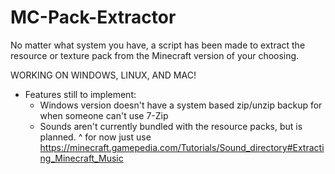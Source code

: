 # MC-Pack-Extractor
No matter what system you have, a script has been made to extract the resource or texture pack from the Minecraft version of your choosing.

WORKING ON WINDOWS, LINUX, AND MAC!

* Features still to implement:
  - Windows version doesn't have a system based zip/unzip backup for when someone can't use 7-Zip
  - Sounds aren't currently bundled with the resource packs, but is planned.
    ^ for now just use https://minecraft.gamepedia.com/Tutorials/Sound_directory#Extracting_Minecraft_Music
